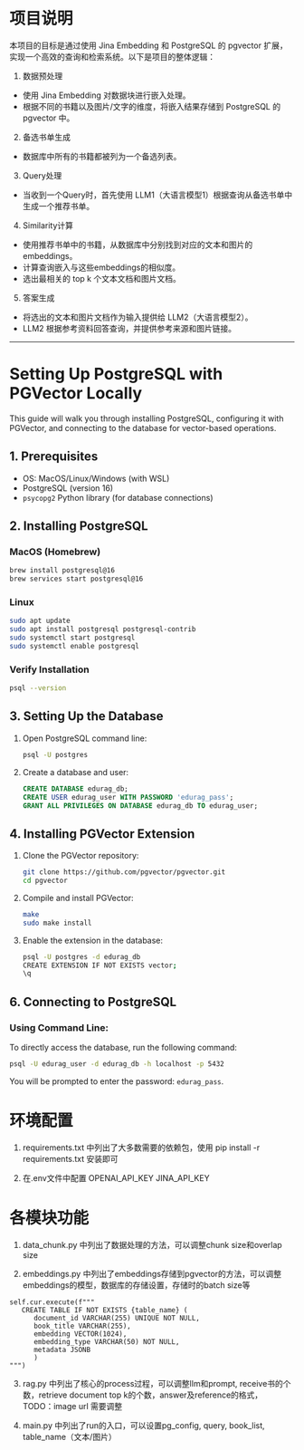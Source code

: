 # 项目说明

本项目的目标是通过使用 Jina Embedding 和 PostgreSQL 的 pgvector 扩展，实现一个高效的查询和检索系统。以下是项目的整体逻辑：

1. 数据预处理
- 使用 Jina Embedding 对数据块进行嵌入处理。
- 根据不同的书籍以及图片/文字的维度，将嵌入结果存储到 PostgreSQL 的 pgvector 中。

2. 备选书单生成
- 数据库中所有的书籍都被列为一个备选列表。

3. Query处理
- 当收到一个Query时，首先使用 LLM1（大语言模型1）根据查询从备选书单中生成一个推荐书单。

4. Similarity计算
- 使用推荐书单中的书籍，从数据库中分别找到对应的文本和图片的embeddings。
- 计算查询嵌入与这些embeddings的相似度。
- 选出最相关的 top k 个文本文档和图片文档。

5. 答案生成
- 将选出的文本和图片文档作为输入提供给 LLM2（大语言模型2）。
- LLM2 根据参考资料回答查询，并提供参考来源和图片链接。


---

# Setting Up PostgreSQL with PGVector Locally

This guide will walk you through installing PostgreSQL, configuring it with PGVector, and connecting to the database for vector-based operations.

## 1. Prerequisites

- OS: MacOS/Linux/Windows (with WSL)
- PostgreSQL (version 16)
- `psycopg2` Python library (for database connections)

## 2. Installing PostgreSQL

### MacOS (Homebrew)

```bash
brew install postgresql@16
brew services start postgresql@16
```

### Linux

```bash
sudo apt update
sudo apt install postgresql postgresql-contrib
sudo systemctl start postgresql
sudo systemctl enable postgresql
```

### Verify Installation

```bash
psql --version
```

## 3. Setting Up the Database

1. Open PostgreSQL command line:

   ```bash
   psql -U postgres
   ```

2. Create a database and user:

   ```sql
   CREATE DATABASE edurag_db;
   CREATE USER edurag_user WITH PASSWORD 'edurag_pass';
   GRANT ALL PRIVILEGES ON DATABASE edurag_db TO edurag_user;
   ```

## **4. Installing PGVector Extension**

1. Clone the PGVector repository:
   ```bash
   git clone https://github.com/pgvector/pgvector.git
   cd pgvector
   ```

2. Compile and install PGVector:
   ```bash
   make
   sudo make install
   ```

3. Enable the extension in the database:
   ```bash
   psql -U postgres -d edurag_db
   CREATE EXTENSION IF NOT EXISTS vector;
   \q
   ```


## **6. Connecting to PostgreSQL**

### Using Command Line:
To directly access the database, run the following command:
```bash
psql -U edurag_user -d edurag_db -h localhost -p 5432
```
You will be prompted to enter the password: `edurag_pass`.



# 环境配置
1. requirements.txt 中列出了大多数需要的依赖包，使用 pip install -r requirements.txt 安装即可

2. 在.env文件中配置
OPENAI_API_KEY
JINA_API_KEY


# 各模块功能

1. data_chunk.py 中列出了数据处理的方法，可以调整chunk size和overlap size

2. embeddings.py 中列出了embeddings存储到pgvector的方法，可以调整embeddings的模型，数据库的存储设置，存储时的batch size等

```
self.cur.execute(f"""
   CREATE TABLE IF NOT EXISTS {table_name} (
      document_id VARCHAR(255) UNIQUE NOT NULL,
      book_title VARCHAR(255),
      embedding VECTOR(1024),
      embedding_type VARCHAR(50) NOT NULL,
      metadata JSONB
      )
""")
```

3. rag.py 中列出了核心的process过程，可以调整llm和prompt, receive书的个数，retrieve document top k的个数，answer及reference的格式，
TODO：image url 需要调整

4. main.py 中列出了run的入口，可以设置pg_config, query, book_list, table_name（文本/图片）

